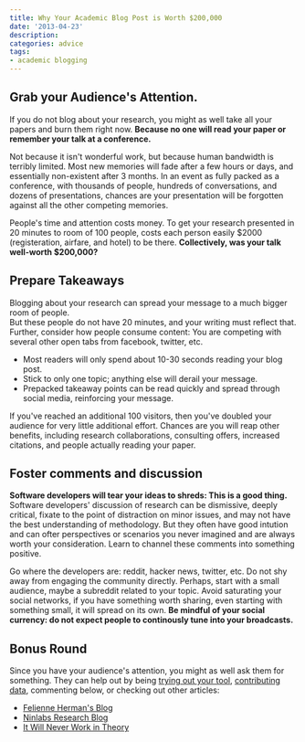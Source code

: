 ```yaml
---
title: Why Your Academic Blog Post is Worth $200,000
date: '2013-04-23'
description:
categories: advice
tags: 
- academic blogging
---
```


## Grab your Audience's Attention.

If you do not blog about your research, you might as well take all your papers and burn them right now.
**Because no one will read your paper or remember your talk at a conference.**

Not because it isn't wonderful work, but because human bandwidth is terribly limited. Most new memories will fade after a few hours or days, 
and essentially non-existent after 3 months. In an event as fully packed as a conference, with thousands of people, hundreds of conversations, and dozens of 
presentations, chances are your presentation will be forgotten against all the other competing memories.

People's time and attention costs money.  To get your research presented in 20 minutes to room of 100 people, 
costs each person easily $2000 (registeration, airfare, and hotel) to be there.  **Collectively, was your talk well-worth $200,000?**

## Prepare Takeaways

Blogging about your research can spread your message to a much bigger room of people.  
But these people do not have 20 minutes, and your writing must reflect that. 
Further, consider how people consume content: You are competing with several other open tabs from facebook, twitter, etc.

* Most readers will only spend about 10-30 seconds reading your blog post.
* Stick to only one topic; anything else will derail your message.
* Prepacked takeaway points can be read quickly and spread through social media, reinforcing your message.

If you've reached an additional 100 visitors, then you've doubled your audience for very little additional effort.
Chances are you will reap other benefits, including research collaborations, consulting offers, increased citations, and people actually reading your paper.

## Foster comments and discussion

**Software developers will tear your ideas to shreds: This is a good thing.**  Software developers' discussion of research can be dismissive, deeply critical, fixate to the point of distraction on minor issues, and may not have the best understanding of methodology. But they often have good intution and can ofter perspectives or scenarios you never imagined and are always worth your consideration. Learn to channel these comments into something positive.

Go where the developers are: reddit, hacker news, twitter, etc. Do not shy away from engaging the community directly. 
Perhaps, start with a small audience, maybe a subreddit related to your topic.  Avoid saturating your social networks,
if you have something worth sharing, even starting with something small, it will spread on its own.  **Be mindful of your social currency: do not expect people to continously tune into your broadcasts.**

## Bonus Round

Since you have your audience's attention, you might as well ask them for something.
They can help out by being [trying out your tool](https://chrome.google.com/webstore/detail/docsight/ceacnbgdhcnofnomlkmackaennjfmnpc), [contributing data](http://www.cc.gatech.edu/~vector/donatehistory.html), commenting below, or checking out other articles:

* [Felienne Herman's Blog](http://www.felienne.com/?cat=3)
* [Ninlabs Research Blog](http://blog.ninlabs.com)
* [It Will Never Work in Theory](http://www.neverworkintheory.org/)


